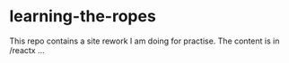 # learning-the-ropes

This repo contains a site rework I am doing for practise. The content is in /reactx ...
